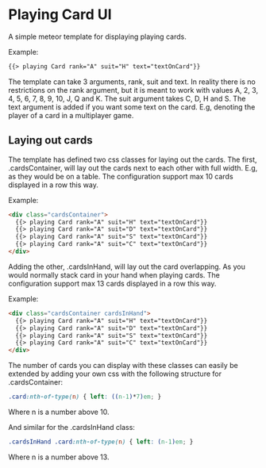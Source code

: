 # Playing Card UI

A simple meteor template for displaying playing cards.

Example:
```html
{{> playing Card rank="A" suit="H" text="textOnCard"}}
```
The template can take 3 arguments, rank, suit and text. In reality there is no restrictions on the rank argument, but it is meant to work with values A, 2, 3, 4, 5, 6, 7, 8, 9, 10, J, Q and K. The suit argument takes C, D, H and S. The text argument is added if you want some text on the card. E.g, denoting the player of a card in a multiplayer game.

## Laying out cards

The template has defined two css classes for laying out the cards. The first, .cardsContainer, will lay out the cards next to each other with full width. E.g, as they would be on a table. The configuration support max 10 cards displayed in a row this way.

Example:
```HTML
<div class="cardsContainer">
  {{> playing Card rank="A" suit="H" text="textOnCard"}}
  {{> playing Card rank="A" suit="D" text="textOnCard"}}
  {{> playing Card rank="A" suit="S" text="textOnCard"}}
  {{> playing Card rank="A" suit="C" text="textOnCard"}}
</div>
```
Adding the other, .cardsInHand, will lay out the card overlapping. As you would normally stack card in your hand when playing cards. The configuration support max 13 cards displayed in a row this way.

Example:
```HTML
<div class="cardsContainer cardsInHand">
  {{> playing Card rank="A" suit="H" text="textOnCard"}}
  {{> playing Card rank="A" suit="D" text="textOnCard"}}
  {{> playing Card rank="A" suit="S" text="textOnCard"}}
  {{> playing Card rank="A" suit="C" text="textOnCard"}}
</div>
```
The number of cards you can display with these classes can easily be extended by adding your own css with the following structure for .cardsContainer:

```css
.card:nth-of-type(n) { left: ((n-1)*7)em; }
```
Where n is a number above 10.

And similar for the .cardsInHand class:

```css
.cardsInHand .card:nth-of-type(n) { left: (n-1)em; }
```
Where n is a number above 13.
